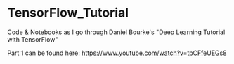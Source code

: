 # TensorFlow_Tutorial
Code &amp; Notebooks as I go through Daniel Bourke's "Deep Learning Tutorial with TensorFlow"

Part 1 can be found here: https://www.youtube.com/watch?v=tpCFfeUEGs8
